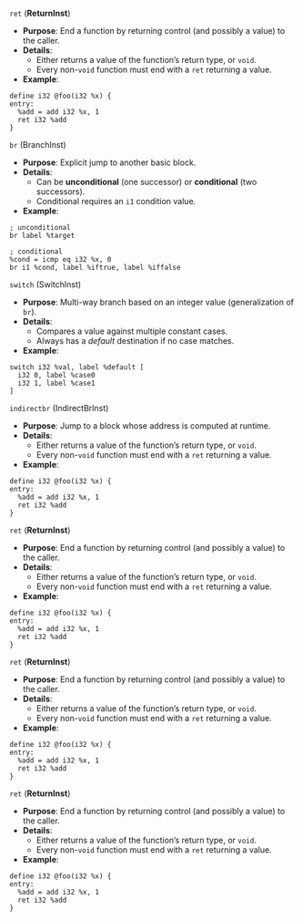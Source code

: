 `ret` (**ReturnInst**)
- **Purpose**: End a function by returning control (and possibly a value) to the caller.
- **Details**:
	- Either returns a value of the function’s return type, or `void`.
	- Every non-`void` function must end with a `ret` returning a value.
- **Example**:
```
define i32 @foo(i32 %x) {
entry:
  %add = add i32 %x, 1
  ret i32 %add
}
```

`br` (BranchInst)
- **Purpose**: Explicit jump to another basic block.
- **Details**:
	- Can be **unconditional** (one successor) or **conditional** (two successors).
	- Conditional requires an `i1` condition value.
- **Example**:
```
; unconditional
br label %target

; conditional
%cond = icmp eq i32 %x, 0
br i1 %cond, label %iftrue, label %iffalse

```


`switch` (SwitchInst)
- **Purpose**: Multi-way branch based on an integer value (generalization of `br`).
- **Details**:
	- Compares a value against multiple constant cases.
	- Always has a _default_ destination if no case matches.
- **Example**:
```
switch i32 %val, label %default [
  i32 0, label %case0
  i32 1, label %case1
]

```


`indirectbr` (IndirectBrInst)
- **Purpose**: Jump to a block whose address is computed at runtime.
- **Details**:
	- Either returns a value of the function’s return type, or `void`.
	- Every non-`void` function must end with a `ret` returning a value.
- **Example**:
```
define i32 @foo(i32 %x) {
entry:
  %add = add i32 %x, 1
  ret i32 %add
}
```


`ret` (**ReturnInst**)
- **Purpose**: End a function by returning control (and possibly a value) to the caller.
- **Details**:
	- Either returns a value of the function’s return type, or `void`.
	- Every non-`void` function must end with a `ret` returning a value.
- **Example**:
```
define i32 @foo(i32 %x) {
entry:
  %add = add i32 %x, 1
  ret i32 %add
}
```


`ret` (**ReturnInst**)
- **Purpose**: End a function by returning control (and possibly a value) to the caller.
- **Details**:
	- Either returns a value of the function’s return type, or `void`.
	- Every non-`void` function must end with a `ret` returning a value.
- **Example**:
```
define i32 @foo(i32 %x) {
entry:
  %add = add i32 %x, 1
  ret i32 %add
}
```



`ret` (**ReturnInst**)
- **Purpose**: End a function by returning control (and possibly a value) to the caller.
- **Details**:
	- Either returns a value of the function’s return type, or `void`.
	- Every non-`void` function must end with a `ret` returning a value.
- **Example**:
```
define i32 @foo(i32 %x) {
entry:
  %add = add i32 %x, 1
  ret i32 %add
}
```


